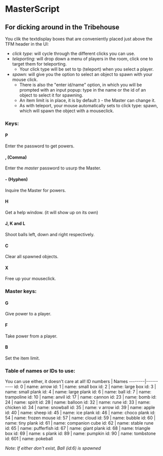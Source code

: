 # MasterScript
## For dicking around in the Tribehouse

You clik the textdisplay boxes that are conveniently placed just above the TFM header in the UI:
- *click type:* will cycle through the different clicks you can use. 
- *teleporting:* will drop down a menu of players in the room, click one to target them for teleporting.
  - Your click type will be set to tp (teleport) when you select a player.
- *spawn:* will give you the option to select an object to spawn with your mouse click.
  - There is also the "enter id/name" option, in which you will be prompted with an input popup: type in the name or the id of an object to select it for spawning.
  - An item limit is in place, it is by default `3` - the Master can change it.
  -  As with teleport, your mouse automatically sets to click type: spawn, which will spawn the object with a mouseclick.

### **Keys:**
#### **P**
Enter the password to get powers.
#### **,** (Comma)
Enter the *master* password to usurp the Master.
#### **-** (Hyphen)
Inquire the Master for powers.
#### **H**
Get a help window. (it will show up on its own)
#### **J, K and L**
Shoot balls left, down and right respectively.
#### **C**
Clear all spawned objects.
#### **X**
Free up your mouseclick.
### **Master keys:**
#### G
Give power to a player.
#### F
Take power from a player.
#### B
Set the item limit.

### **Table of names or IDs to use:**
You can use either, it doesn't care at all!
ID numbers | Names 
--------|----------
id: 0   | name: arrow
id: 1   | name: small box
id: 2   | name: large box
id: 3   | name: small plank
id: 4   | name: large plank
id: 6   | name: ball
id: 7   | name: trampoline
id: 10  | name: anvil
id: 17  | name: cannon
id: 23  | name: bomb
id: 24  | name: spirit
id: 28  | name: balloon
id: 32  | name: rune
id: 33  | name: chicken
id: 34  | name: snowball
id: 35  | name: v arrow
id: 39  | name: apple
id: 40  | name: sheep
id: 45  | name: ice plank
id: 46  | name: choco plank
id: 54  | name: frozen mouse
id: 57  | name: cloud
id: 59  | name: bubble
id: 60  | name: tiny plank
id: 61  | name: companion cube
id: 62  | name: stable rune
id: 65  | name: pufferfish
id: 67  | name: giant plank
id: 68  | name: triangle box
id: 69  | name: s plank
id: 89  | name: pumpkin
id: 90  | name: tombstone
id: 601 | name: pokeball

*Note: If either don't exist, Ball (id:6) is spawned*